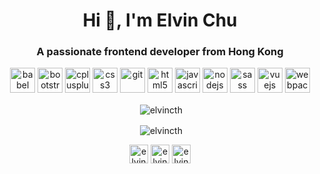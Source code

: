 <h1 align="center">Hi 👋, I'm Elvin Chu</h1>
<h3 align="center">A passionate frontend developer from Hong Kong</h3>

<p align="center"><img src="https://www.vectorlogo.zone/logos/babeljs/babeljs-icon.svg" alt="babel" width="40" height="40"/> <img src="https://devicons.github.io/devicon/devicon.git/icons/bootstrap/bootstrap-plain.svg" alt="bootstrap" width="40" height="40"/> <img src="https://devicons.github.io/devicon/devicon.git/icons/cplusplus/cplusplus-original.svg" alt="cplusplus" width="40" height="40"/> <img src="https://devicons.github.io/devicon/devicon.git/icons/css3/css3-original-wordmark.svg" alt="css3" width="40" height="40"/> <img src="https://www.vectorlogo.zone/logos/git-scm/git-scm-icon.svg" alt="git" width="40" height="40"/> <img src="https://devicons.github.io/devicon/devicon.git/icons/html5/html5-original-wordmark.svg" alt="html5" width="40" height="40"/> <img src="https://devicons.github.io/devicon/devicon.git/icons/javascript/javascript-original.svg" alt="javascript" width="40" height="40"/> <img src="https://devicons.github.io/devicon/devicon.git/icons/nodejs/nodejs-original-wordmark.svg" alt="nodejs" width="40" height="40"/> <img src="https://devicons.github.io/devicon/devicon.git/icons/sass/sass-original.svg" alt="sass" width="40" height="40"/> <img src="https://devicons.github.io/devicon/devicon.git/icons/vuejs/vuejs-original-wordmark.svg" alt="vuejs" width="40" height="40"/> <img src="https://devicons.github.io/devicon/devicon.git/icons/webpack/webpack-original.svg" alt="webpack" width="40" height="40"/></p><p align="center">&nbsp;<img align="center" src="https://github-readme-stats.vercel.app/api?username=elvincth&show_icons=true" alt="elvincth" /> </p><p align="center">&nbsp;<img align="center" src="https://github-readme-stats.vercel.app/api/top-langs/?username=anuraghazra&layout=compact" alt="elvincth" /> </p>

<p align="center">
<a href="https://twitter.com/elvincth" target="blank"><img align="center" src="https://cdn.jsdelivr.net/npm/simple-icons@3.0.1/icons/twitter.svg" alt="elvincth" height="30" width="30" /></a>  
<a href="https://dribbble.com/elvincth" target="blank"><img align="center" src="https://cdn.jsdelivr.net/npm/simple-icons@3.0.1/icons/dribbble.svg" alt="elvincth" height="30" width="30" /></a>  
<a href="https://www.linkedin.com/in/elvin-chu-5850531b3/" target="blank"><img align="center" src="https://cdn.jsdelivr.net/npm/simple-icons@3.0.1/icons/linkedin.svg" alt="elvincth" height="30" width="30" /></a>
</p>

